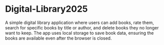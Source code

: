 # Digital-Library2025
A simple digital library application where users can add books, rate them, search for specific books by title or author, and delete books they no longer want to keep. The app uses local storage to save book data, ensuring the books are available even after the browser is closed.
